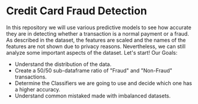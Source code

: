 # Credit Card Fraud Detection #

In this repository we will use various predictive models to see how accurate they are in detecting whether a transaction is a normal payment or a fraud. As described in the dataset, the features are scaled and the names of the features are not shown due to privacy reasons. Nevertheless, we can still analyze some important aspects of the dataset. Let's start!
Our Goals:
* Understand the distribution of the data.
* Create a 50/50 sub-dataframe ratio of "Fraud" and "Non-Fraud" transactions. 
* Determine the Classifiers we are going to use and decide which one has a higher accuracy.
* Understand common mistaked made with imbalanced datasets.
